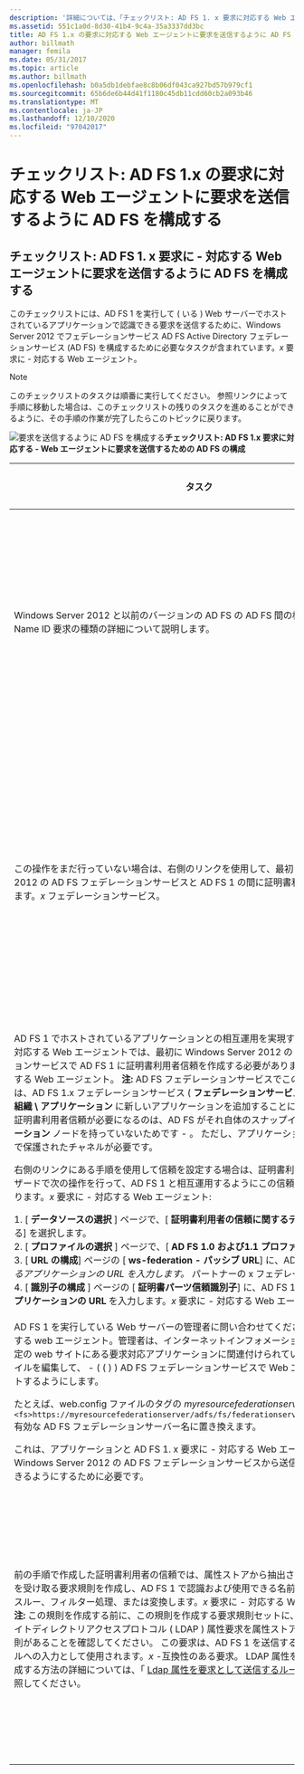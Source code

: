 ```yaml
---
description: '詳細については、「チェックリスト: AD FS 1. x 要求に対応する Web エージェントに要求を送信するための AD FS の構成」を参照してください。'
ms.assetid: 551c1a0d-8d30-41b4-9c4a-35a3337dd3bc
title: AD FS 1.x の要求に対応する Web エージェントに要求を送信するように AD FS を構成する
author: billmath
manager: femila
ms.date: 05/31/2017
ms.topic: article
ms.author: billmath
ms.openlocfilehash: b0a5db1debfae8c8b06df043ca927bd57b979cf1
ms.sourcegitcommit: 65b6de6b44d41f1180c45db11cdd60cb2a093b46
ms.translationtype: MT
ms.contentlocale: ja-JP
ms.lasthandoff: 12/10/2020
ms.locfileid: "97042017"
---
```

# <a name="checklist-configuring-ad-fs-to-send-claims-to-an-ad-fs-1x-claims-aware-web-agent"></a>チェックリスト: AD FS 1.x の要求に対応する Web エージェントに要求を送信するように AD FS を構成する


## <a name="checklist-configuring-ad-fs-to-send-claims-to-an-ad-fs-1x-claims-aware-web-agent"></a>チェックリスト: AD FS 1. x 要求に \- 対応する Web エージェントに要求を送信するように AD FS を構成する
このチェックリストには、AD FS 1 を実行して \( いる \) Web サーバーでホストされているアプリケーションで認識できる要求を送信するために、Windows Server 2012 でフェデレーションサービス AD FS Active Directory フェデレーションサービス (AD FS) を構成するために必要なタスクが含まれています。*x* 要求に \- 対応する Web エージェント。

> [!NOTE]
> このチェックリストのタスクは順番に実行してください。 参照リンクによって手順に移動した場合は、このチェックリストの残りのタスクを進めることができるように、その手順の作業が完了したらこのトピックに戻ります。

![要求を送信するように AD FS を構成する](media/2b05dce3-938f-4168-9b8f-1f4398cbdb9b.gif)**チェックリスト: AD FS 1.x 要求に対応する \- Web エージェントに要求を送信するための AD FS の構成**

|タスク|リファレンス|
|--------|-------------|
|Windows Server 2012 と以前のバージョンの AD FS の AD FS 間の相互運用性を計画し、Name ID 要求の種類の詳細について説明します。|![](media/faa393df-4856-4431-9eda-4f4e5be72a90.gif)[AD FS 1.x との相互運用性の要求計画](/previous-versions/windows/it-pro/windows-server-2012-R2-and-2012/ff678040(v=ws.11))を送信するように AD FS を構成する|
|この操作をまだ行っていない場合は、右側のリンクを使用して、最初に Windows Server 2012 の AD FS フェデレーションサービスと AD FS 1 の間に証明書利用者の信頼を作成します。*x* フェデレーションサービス。|[チェックリスト:AD FS 1.x のフェデレーション サービスに要求を送信するように AD FS を構成する](Checklist--Configuring-AD-FS-to-Send-Claims-to-an-AD-FS-1.x-Federation-Service.md)|
|AD FS 1 でホストされているアプリケーションとの相互運用を実現する前に。*x* 要求に \- 対応する Web エージェントでは、最初に Windows Server 2012 の AD FS フェデレーションサービスで AD FS 1 に証明書利用者信頼を作成する必要があります。 *x* 要求に \- 対応する Web エージェント。 **注:** AD FS フェデレーションサービスでこの信頼を作成することは、AD FS 1.x フェデレーションサービス \( **フェデレーションサービス \\ 信頼ポリシーの \\ 組織 \\ アプリケーション** に新しいアプリケーションを追加することに相当し \) ます。 この証明書利用者信頼が必要になるのは、AD FS がそれ自体のスナップインに同等の **アプリケーション** ノードを持っていないためです \- 。 ただし、アプリケーションにはセキュリティで保護されたチャネルが必要です。<p>右側のリンクにある手順を使用して信頼を設定する場合は、証明書利用者信頼の追加ウィザードで次の操作を行って、AD FS 1 と相互運用するようにこの信頼を設定する必要があります。*x* 要求に \- 対応する Web エージェント:<p>1. [ **データソースの選択** ] ページで、[ **証明書利用者の信頼に関するデータを手動で入力** する] を選択します。<br />2. [ **プロファイルの選択** ] ページで、[ **AD FS 1.0 および1.1 プロファイル**] を選択します。<br />3. [ **URL の構成**] ページの [ **ws-federation \- パッシブ URL**] に、AD FS 1  *で定義されているアプリケーションの URL を入力します。* パートナーの x フェデレーションサービス。<br />4. [ **識別子の構成** ] ページの [ **証明書パーツ信頼識別子**] に、AD FS 1 で定義されている **アプリケーションの URL**  を入力します。*x* 要求に \- 対応する Web エージェント|![要求を送信するように AD FS を構成する](media/faa393df-4856-4431-9eda-4f4e5be72a90.gif)[証明書利用者信頼を手動で作成](../../ad-fs/operations/Create-a-Relying-Party-Trust.md)する|
|AD FS 1 を実行している Web サーバーの管理者に問い合わせてください。*x* 要求 \- に対応する web エージェント。管理者は、インターネットインフォメーションサービス IIS の既定の web サイトにある要求対応アプリケーションに関連付けられている web.config ファイルを編集して、 \- \( \( \) \) AD FS フェデレーションサービスで Web エージェントをポイントするようにします。<p>たとえば、web.config ファイルのタグの *myresourcefederationserver* を、 `<fs>https://myresourcefederationserver/adfs/fs/federationserverservice.asmx</fs>` 有効な AD FS フェデレーションサーバー名に置き換えます。<p>これは、アプリケーションと AD FS 1. x 要求に \- 対応する Web エージェントが、Windows Server 2012 の AD FS フェデレーションサービスから送信された要求を使用できるようにするために必要です。|N\/A|
|前の手順で作成した証明書利用者の信頼では、属性ストアから抽出された入力方向の要求を受け取る要求規則を作成し、AD FS 1 で認識および使用できる名前 ID 要求の種類にパススルー、フィルター処理、または変換します。*x* 要求に \- 対応する Web エージェント。 **注:** この規則を作成する前に、この規則を作成する要求規則セットに、最初に、ライトウェイトディレクトリアクセスプロトコル \( LDAP \) 属性要求を属性ストアから抽出する前の規則があることを確認してください。 この要求は、AD FS 1 を送信するために作成するルールへの入力として使用されます。*x* \-互換性のある要求。 LDAP 属性を抽出するルールを作成する方法の詳細については、「 [Ldap 属性を要求として送信するルールを作成](../../ad-fs/operations/Create-a-Rule-to-Send-LDAP-Attributes-as-Claims.md)する」を参照してください。|![要求を送信するように AD FS を構成する](media/faa393df-4856-4431-9eda-4f4e5be72a90.gif)[AD FS 1. x 互換の要求を送信する規則を作成](../../ad-fs/operations/Create-a-Rule-to-Send-an-AD-FS-1x-Compatible-Claim.md)する|

